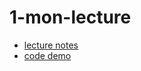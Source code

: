 1-mon-lecture
=============

 * [lecture notes](/week-2/1-mon-lecture/lecture-notes.md)
 * [code demo](/week-2/1-mon-lecture/code-demo)
